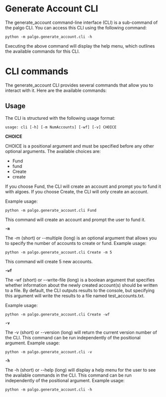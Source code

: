 # Generate Account CLI

The generate_account command-line interface (CLI) is a sub-command of the palgo CLI. You can access this CLI using the following command:

`python -m palgo.generate_account.cli -h`

Executing the above command will display the help menu, which outlines the available commands for this CLI.

# CLI commands

The generate_account CLI provides several commands that allow you to interact with it. Here are the available commands:

## Usage

The CLI is structured with the following usage format:

`usage: cli [-h] [-m NumAccounts] [-wf] [-v] CHOICE`

**CHOICE**

CHOICE is a positional argument and must be specified before any other optional arguments. The available choices are:

- Fund
- fund
- Create
- create

If you choose Fund, the CLI will create an account and prompt you to fund it with algoes. If you choose Create, the CLI will only create an account.

Example usage:

`python -m palgo.generate_account.cli Fund`

This command will create an account and prompt the user to fund it.

**`-m`**

The -m (short) or --multiple (long) is an optional argument that allows you to specify the number of accounts to create or fund. Example usage:

`python -m palgo.generate_account.cli Create -m 5`

This command will create 5 new accounts.

**`-wf`**

The -wf (short) or --write-file (long) is a boolean argument that specifies whether information about the newly created account(s) should be written to a file. By default, the CLI outputs results to the console, but specifying this argument will write the results to a file named test_accounts.txt.

Example usage:

`python -m palgo.generate_account.cli Create -wf`

**`-v`**

The -v (short) or --version (long) will return the current version number of the CLI. This command can be run independently of the positional argument. Example usage:

`python -m palgo.generate_account.cli -v`

**`-h`**

The -h (short) or --help (long) will display a help menu for the user to see the available commands in the CLI. This command can be run independently of the positional argument. Example usage:

`python -m palgo.generate_account.cli -h`





